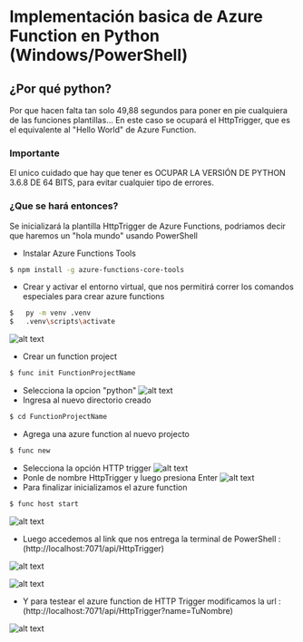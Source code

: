# Implementación basica de Azure Function en Python (Windows/PowerShell)

## ¿Por qué python?

Por que hacen falta tan solo 49,88 segundos para poner en pie cualquiera de las funciones plantillas... En este caso se ocupará el HttpTrigger, que es el equivalente al "Hello World" de Azure Function.

### Importante

El unico cuidado que hay que tener es OCUPAR LA VERSIÓN DE PYTHON 3.6.8 DE 64 BITS, para evitar cualquier tipo de errores.

### ¿Que se hará entonces?

Se inicializará la plantilla HttpTrigger de Azure Functions, podriamos decir que haremos un "hola mundo" usando PowerShell

* Instalar Azure Functions Tools
```sh
$ npm install -g azure-functions-core-tools
```


* Crear y activar el entorno virtual, que nos permitirá correr los comandos especiales para crear azure functions
```sh
$	py -m venv .venv
$	.venv\scripts\activate
```
![alt text](https://i.imgur.com/D6j5HQl.png)

* Crear un function project
```sh
$ func init FunctionProjectName
```

* Selecciona la opcion "python"
![alt text](https://i.imgur.com/sv2475m.png)
* Ingresa al nuevo directorio creado
```sh
$ cd FunctionProjectName
```
* Agrega una azure function al nuevo projecto
```sh
$ func new
```

* Selecciona la opción HTTP trigger
![alt text](https://i.imgur.com/WWKLfvQ.png)
* Ponle de nombre HttpTrigger y luego presiona Enter
![alt text](https://i.imgur.com/zf31l7i.png)
* Para finalizar inicializamos el azure function
```sh
$ func host start
```
![alt text](https://i.imgur.com/ScwhJYu.png)

* Luego accedemos al link que nos entrega la terminal de PowerShell : (http://localhost:7071/api/HttpTrigger)

![alt text](https://i.imgur.com/ScwhJYu.png)

![alt text](https://i.imgur.com/3xXmyOh.png)
* Y para testear el azure function de HTTP Trigger modificamos la url : (http://localhost:7071/api/HttpTrigger?name=TuNombre)

![alt text](https://i.imgur.com/bJ3lA1F.png)


[command-line-grammar]: #command-line-grammar
[configuring-dns]: os/configuring-dns.md
[coreos-docs]: https://coreos.com/docs/
[economist-hyphens]: http://www.economist.com/news/books-and-arts/21723088-hyphens-can-be-tricky-they-need-not-drive-you-crazy-hysteria-over-hyphens
[eos]: https://faculty.washington.edu/heagerty/Courses/b572/public/StrunkWhite.pdf "The Elements of Style"
[githubmd]: https://help.github.com/articles/github-flavored-markdown/
[headings]: #headings
[hyperlink-considerations]: #hyperlink-considerations
[mdhome]: https://daringfireball.net/projects/markdown/syntax
[quickstart]: os/quickstart.md "Relative link from here to CoreOS Quick Start"
[rfc2606s3]: https://tools.ietf.org/html/rfc2606#section-3
[rfc5737]: https://tools.ietf.org/html/rfc5737
[style]: STYLE.md "CoreOS Documentation Style"